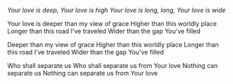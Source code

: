 _Your love is deep, Your love is high
Your love is long, long, Your love is wide_

Your love is deeper than my view of grace
Higher than this worldly place
Longer than this road I&#39;ve traveled
Wider than the gap You&#39;ve filled

Deeper than my view of grace
Higher than this worldly place
Longer than this road I&#39;ve traveled
Wider than the gap You&#39;ve filled

Who shall separate us
Who shall separate us from Your love
Nothing can separate us
Nothing can separate us from Your love

